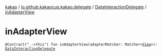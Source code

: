 [kakao](../../index.md) / [io.github.kakaocup.kakao.delegate](../index.md) / [DataInteractionDelegate](index.md) / [inAdapterView](./in-adapter-view.md)

# inAdapterView

`@Contract("_->this") fun inAdapterView(adapterMatcher: Matcher<`[`View`](https://developer.android.com/reference/android/view/View.html)`>): `[`DataInteractionDelegate`](index.md)